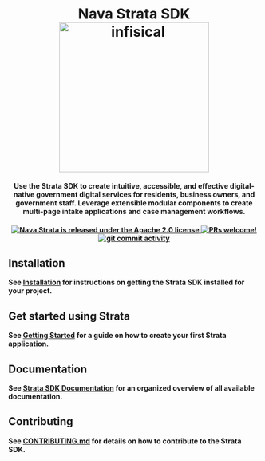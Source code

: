 <h1 align="center">
    Nava Strata SDK
  <img width="300" src="/img/logoname-white.svg#gh-dark-mode-only" alt="infisical">
</h1>
<p align="center">
  <p align="center"><b>Use the Strata SDK to create intuitive, accessible, and effective digital-native government digital services for residents, business owners, and government staff. Leverage extensible modular components to create multi-page intake applications and case management workflows.</p>
</p>

<h4 align="center">
  <a href="https://github.com/navapbc/strata-sdk/blob/main/LICENSE">
    <img src="https://img.shields.io/badge/license-apache_2.0-red" alt="Nava Strata is released under the Apache 2.0 license" >
  </a>
  <a href="https://github.com/navapbc/strata-sdk/blob/main/CONTRIBUTING.md">
    <img src="https://img.shields.io/badge/PRs-Welcome-brightgreen" alt="PRs welcome!" />
  </a>
  <a href="https://github.com/navapbc/strata-sdk/issues">
    <img src="https://img.shields.io/github/commit-activity/m/navapbc/strata-sdk" alt="git commit activity" />
  </a>
</h4>

## Installation

See [Installation](./docs/installation.md) for instructions
on getting the Strata SDK installed for your project.

## Get started using Strata

See [Getting Started](./docs/getting-started.md) for a guide on how to create your first Strata application.

## Documentation

See [Strata SDK Documentation](./docs/README.md) for an organized overview of all available documentation.

## Contributing

See [CONTRIBUTING.md](./CONTRIBUTING.md) for details on how to contribute to the Strata SDK.
